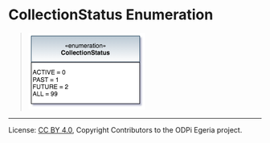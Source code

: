 <!-- SPDX-License-Identifier: CC-BY-4.0 -->
<!-- Copyright Contributors to the ODPi Egeria project. -->


# CollectionStatus Enumeration


> ![UML](community-profile-beans-CollectionStatus.png)




----
License: [CC BY 4.0](https://creativecommons.org/licenses/by/4.0/),
Copyright Contributors to the ODPi Egeria project.